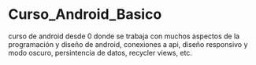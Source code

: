 # Curso_Android_Basico
curso de android desde 0 donde se trabaja con muchos aspectos de la programación y diseño de android, conexiones a api, diseño responsivo y modo oscuro, persintencia de datos, recycler views, etc.
